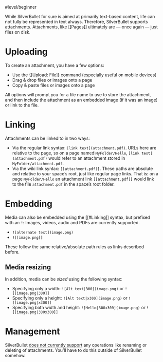 #level/beginner

While SilverBullet for sure is aimed at primarily text-based content, life can not fully be represented in text always. Therefore, SilverBullet supports attachments. Attachments, like [[Pages]] ultimately are — once again — just files on disk.

# Uploading
To create an attachment, you have a few options:

* Use the {[Upload: File]} command (especially useful on mobile devices)
* Drag & drop files or images onto a page
* Copy & paste files or images onto a page

All options will prompt you for a file name to use to store the attachment, and then include the attachment as an embedded image (if it was an image) or link to the file.

# Linking
Attachments can be linked to in two ways:
* Via the regular link syntax: `[link text](attachment.pdf)`. URLs here are relative to the page, so on a page named `MyFolder/Hello`, `[link text](attachment.pdf)` would refer to an attachment stored in `MyFolder/attachment.pdf`.
* Via the wiki link syntax: `[[attachment.pdf]]`. These paths are absolute and relative to your space’s root, just like regular page links. That is: on a page `MyFolder/Hello` an attachment link `[[attachment.pdf]]` would link to the file `attachment.pdf` in the space’s root folder.

# Embedding
Media can also be embedded using the [[#Linking]] syntax, but prefixed with an `!`:
Images, videos, audio and PDFs are currently supported.

* `![alternate text](image.png)`
* `![[image.png]]`

These follow the same relative/absolute path rules as links described before.

## Media resizing

In addition, media can be _sized_ using the following syntax:
* Specifying only a width: `![Alt text|300](image.png)` or `![[image.png|300]]`
* Specifying only a height: `![Alt text|x300](image.png)` or `![[image.png|x300]]`
* Specifying both width and height: `![Hello|300x300](image.png)` or `![[image.png|300x300]]`

# Management
SilverBullet [does not currently support](https://github.com/silverbulletmd/silverbullet/issues/72) any operations like renaming or deleting of attachments. You’ll have to do this outside of SilverBullet somehow.